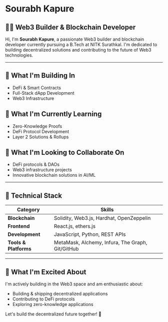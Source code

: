 # Sourabh Kapure

## 👨‍💻 Web3 Builder & Blockchain Developer

Hi, I'm **Sourabh Kapure**, a passionate Web3 builder and blockchain developer currently pursuing a B.Tech at NITK Surathkal. I'm dedicated to building decentralized solutions and contributing to the future of Web3 technologies.

---

## 👀 What I'm Building In

- DeFi & Smart Contracts
- Full-Stack dApp Development
- Web3 Infrastructure

## 🌱 What I'm Currently Learning

- Zero-Knowledge Proofs
- DeFi Protocol Development
- Layer 2 Solutions & Rollups

## 💞️ What I'm Looking to Collaborate On

- DeFi protocols & DAOs
- Web3 infrastructure projects
- Innovative blockchain solutions in AI/ML

---

## 🔧 Technical Stack

| Category | Skills |
|----------|--------|
| **Blockchain** | Solidity, Web3.js, Hardhat, OpenZeppelin |
| **Frontend** | React.js, ethers.js |
| **Development** | JavaScript, Python, REST APIs |
| **Tools & Platforms** | MetaMask, Alchemy, Infura, The Graph, Git/GitHub |

---

## 🎯 What I'm Excited About

I'm actively building in the Web3 space and am enthusiastic about:

- Building & shipping decentralized applications
- Contributing to DeFi protocols
- Exploring zero-knowledge applications

Let's build the decentralized future together! 🚀

<!---
Spkap/Spkap is a ✨ special ✨ repository because its README.md (this file) appears on your GitHub profile.
You can click the Preview link to take a look at your changes.
--->
